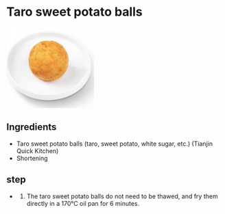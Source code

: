 # Taro sweet potato balls

![香芋地瓜丸](/images/香芋地瓜丸.png)

## Ingredients

- Taro sweet potato balls (taro, sweet potato, white sugar, etc.) (Tianjin Quick Kitchen)
- Shortening

## step

- 1. The taro sweet potato balls do not need to be thawed, and fry them directly in a 170℃ oil pan for 6 minutes.
